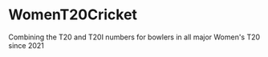 # WomenT20Cricket 
Combining the T20 and T20I numbers for bowlers in all major Women's T20 since 2021
